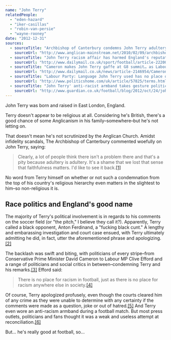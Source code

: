 ```yaml
---
name: "John Terry"
relatedPeople:
  - "eden-hazard"
  - "iker-casillas"
  - "robin-van-persie"
  - "wayne-rooney"
date: "2012-12-31"
sources:
  - sourceTitle: "Archbishop of Canterbury condemns John Terry adultery"
    sourceUrl: "http://www.anglican-mainstream.net/2010/02/09/archbishop-of-canterbury-condemns-john-terry-adultery/"
  - sourceTitle: "John Terry racism affair has harmed England's reputation"
    sourceUrl: "http://www.dailymail.co.uk/sport/football/article-2220039/John-Terry-racism-affair-harmed-Englands-reputation--David-Bernstein.html"
  - sourceTitle: "Cameron makes John Terry gaffe at G8 summit… as Labour tells him to put down his iPad"
    sourceUrl: "http://www.dailymail.co.uk/news/article-2146954/Cameron-makes-John-Terry-gaffe-G8-summit--Labour-tells-iPad.html"
  - sourceTitle: "Labour Party: Language John Terry used has no place on any football pitch"
    sourceUrl: "http://www.politicshome.com/uk/article/57825/terms.html"
  - sourceTitle: "John Terry' anti-racist armband takes gesture politics to a new low"
    sourceUrl: "http://www.guardian.co.uk/football/blog/2012/oct/24/john-terry-anti-racism"
---
```


John Terry was born and raised in East London, England.

Terry doesn't appear to be religious at all. Considering he's British, there's a good chance of some Anglicanism in his family–somewhere–but he's not letting on.

That doesn't mean he's not scrutinized by the Anglican Church. Amidst infidelity scandals, The Archbishop of Canterbury commented woefully on John Terry, saying:

>Clearly, a lot of people think there isn't a problem there and that's a pity because adultery is adultery. It's a shame that we lost that sense that faithfulness matters. I'd like to see it back.<a class="source-citation" href="#http://www.anglican-mainstream.net/2010/02/09/archbishop-of-canterbury-condemns-john-terry-adultery/" title="Archbishop of Canterbury condemns John Terry adultery">[1]</a>

No word from Terry himself on whether or not such a condemnation from the top of his country's religious hierarchy even matters in the slightest to him–so non-religious it is.


## Race politics and England's good name

The majority of Terry's political involvement is in regards to his comments on the soccer field (or "the pitch," I believe they call it?). Apparently, Terry called a black opponent, Anton Ferdinand, a "fucking black cunt." A lengthy and embarassing investigation and court case ensued, with Terry ultimately admitting he did, in fact, utter the aforementioned phrase and apologizing.<a class="source-citation" href="#http://www.dailymail.co.uk/sport/football/article-2220039/John-Terry-racism-affair-harmed-Englands-reputation--David-Bernstein.html" title="John Terry racism affair has harmed England&apos;s reputation">[2]</a>

The backlash was swift and biting, with politicians of every stripe–from Conservative Prime Minister David Cameron to Labour MP Clive Efford and a range of politicians and social critics in between–condemning Terry and his remarks.<a class="source-citation" href="#http://www.dailymail.co.uk/news/article-2146954/Cameron-makes-John-Terry-gaffe-G8-summit--Labour-tells-iPad.html" title="Cameron makes John Terry gaffe at G8 summit… as Labour tells him to put down his iPad">[3]</a> Efford said:

>There is no place for racism in football, just as there is no place for racism anywhere else in society.<a class="source-citation" href="#http://www.politicshome.com/uk/article/57825/terms.html" title="Labour Party: Language John Terry used has no place on any football pitch">[4]</a>

Of course, Terry apologized profusely, even though the courts cleared him of any crime as they were unable to determine with any certainty if the comments were made as a question, joke or out of hatred.<a class="source-citation" href="#http://www.dailymail.co.uk/sport/football/article-2220039/John-Terry-racism-affair-harmed-Englands-reputation--David-Bernstein.html" title="John Terry racism affair has harmed England&apos;s reputation">[5]</a> And Terry even wore an anti-racism armband during a football match. But most press outlets, politicians and fans thought it was a weak and useless attempt at reconciliation.<a class="source-citation" href="#http://www.guardian.co.uk/football/blog/2012/oct/24/john-terry-anti-racism" title="John Terry&apos; anti-racist armband takes gesture politics to a new low">[6]</a>

But… he's really good at football, so…